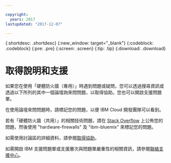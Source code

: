 ```yaml
---

copyright:
  years: 2017
lastupdated: "2017-12-07"

---
```


{:shortdesc: .shortdesc}
{:new_window: target="_blank"}
{:codeblock: .codeblock}
{:pre: .pre}
{:screen: .screen}
{:tip: .tip}
{:download: .download}

# 取得說明和支援

如果您在使用「硬體防火牆（專用）」時遇到問題或疑問，您可以透過搜尋資訊或透過以下所列的其中一個論壇詢來問問題，以取得協助。您也可以開啟支援問題單。

在使用論壇來問問題時，請標記您的問題，以便 IBM Cloud 開發團隊可以看到。

若有「硬體防火牆（共用）」的相關技術問題，請在 [Stack Overflow](https://stackoverflow.com/search?q=hardware-firewalls+ibm-bluemix) 上公佈您的問題，然後使用 "hardware-firewalls" 及 "ibm-bluemix" 來標記您的問題。

如需使用討論區的詳細資料，請參閱[取得協助](https://console.bluemix.net/docs/support/index.html#getting-help)。

如需開啟 IBM 支援問題單或支援層次與問題單嚴重性的相關資訊，請參閱[聯絡支援中心](https://console.bluemix.net/docs/support/index.html#contacting-support)。
